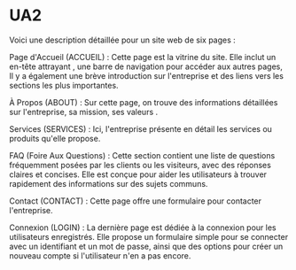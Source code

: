 # UA2
Voici une description détaillée pour un site web de six pages :

Page d'Accueil (ACCUEIL) : Cette page est la vitrine du site. Elle inclut un en-tête attrayant , une barre de navigation pour accéder aux autres pages, Il y a également une brève introduction sur l'entreprise et des liens vers les sections les plus importantes.

À Propos (ABOUT) : Sur cette page, on trouve des informations détaillées sur l'entreprise,  sa mission, ses valeurs .

Services (SERVICES) : Ici, l'entreprise présente en détail les services ou produits qu'elle propose. 

FAQ (Foire Aux Questions) : Cette section contient une liste de questions fréquemment posées par les clients ou les visiteurs, avec des réponses claires et concises. Elle est conçue pour aider les utilisateurs à trouver rapidement des informations sur des sujets communs.

Contact (CONTACT) : Cette page offre une formulaire pour contacter l'entreprise.

Connexion (LOGIN) : La dernière page est dédiée à la connexion pour les utilisateurs enregistrés. Elle propose un formulaire simple pour se connecter avec un identifiant et un mot de passe, ainsi que des options  pour créer un nouveau compte si l'utilisateur n'en a pas encore.






